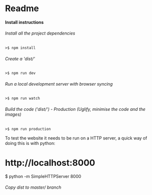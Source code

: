 # Readme

#### Install instructions
###### Install all the project dependencies
```>$ npm install ```

###### Create a 'dist/'
```>$ npm run dev```

###### Run a local development server with browser syncing
```>$ npm run watch ```

###### Build the code ('dist/')  - Production (Uglify, minimise the code and the images)
```>$ npm run production ```

To test the website it needs to be run on a HTTP server, a quick way of doing this is with python:

# http://localhost:8000
$ python -m SimpleHTTPServer 8000

###### Copy dist to master/ branch
